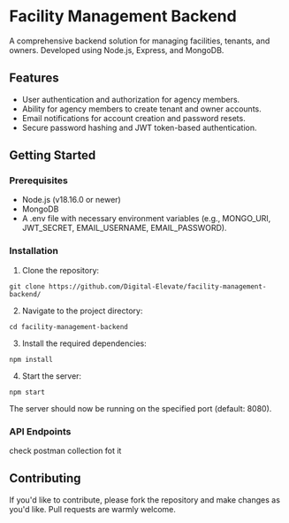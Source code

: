 # Facility Management Backend

A comprehensive backend solution for managing facilities, tenants, and owners. Developed using Node.js, Express, and MongoDB.

## Features

- User authentication and authorization for agency members.
- Ability for agency members to create tenant and owner accounts.
- Email notifications for account creation and password resets.
- Secure password hashing and JWT token-based authentication.

## Getting Started

### Prerequisites

- Node.js (v18.16.0 or newer)
- MongoDB
- A .env file with necessary environment variables (e.g., MONGO_URI, JWT_SECRET, EMAIL_USERNAME, EMAIL_PASSWORD).
  
### Installation

1. Clone the repository:
   
``` git clone https://github.com/Digital-Elevate/facility-management-backend/ ```

2. Navigate to the project directory:

```cd facility-management-backend```

3. Install the required dependencies:

```npm install```

4. Start the server:

```npm start```

The server should now be running on the specified port (default: 8080).

### API Endpoints

check postman collection fot it

## Contributing

If you'd like to contribute, please fork the repository and make changes as you'd like. Pull requests are warmly welcome.
